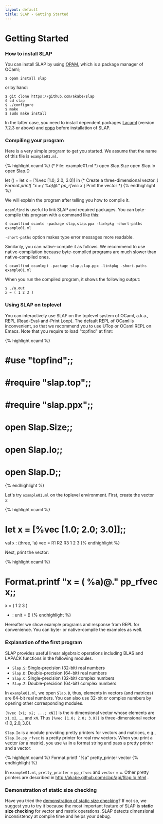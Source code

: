 ```yaml
---
layout: default
title: SLAP - Getting Started
---
```


Getting Started
===============

### How to install SLAP

You can install SLAP by using [OPAM](http://opam.ocamlpro.com/), which is a
package manager of OCaml;

```
$ opam install slap
```

or by hand:

```
$ git clone https://github.com/akabe/slap
$ cd slap
$ ./configure
$ make
$ sudo make install
```

In the latter case, you need to install dependent packages
[Lacaml](https://github.com/mmottl/lacaml) (version 7.2.3 or above) and
[cppo](http://mjambon.com/cppo.html) before installation of SLAP.

### Compiling your program

Here is a very simple program to get you started.
We assume that the name of this file is `example01.ml`.

{% highlight ocaml %}
(* File: example01.ml *)
open Slap.Size
open Slap.Io
open Slap.D

let () =
  let x = [%vec [1.0; 2.0; 3.0]] in (* Create a three-dimensional vector. *)
  Format.printf "x = ( %a)@." pp_rfvec x (* Print the vector *)
{% endhighlight %}

We will explain the program after telling you how to compile it.

`ocamlfind` is useful to link SLAP and required packages.
You can byte-compile this program with a command like this:

```
$ ocamlfind ocamlc -package slap,slap.ppx -linkpkg -short-paths example01.ml
```

`-short-paths` option makes type error messages more readable.

Similarily, you can native-compile it as follows. We recommend to use
native-compilation because byte-compiled programs are much slower than
native-compiled ones.

```
$ ocamlfind ocamlopt -package slap,slap.ppx -linkpkg -short-paths example01.ml
```

When you run the compiled program, it shows the following output:

```
$ ./a.out
x = ( 1 2 3 )
```

### Using SLAP on toplevel

You can interactively use SLAP on the toplevel system of OCaml, a.k.a.,
REPL (Read-Eval-and-Print Loop). The default REPL of OCaml is inconvenient,
so that we recommend you to use UTop or OCaml REPL on Emacs.
Note that you require to load "topfind" at first:

{% highlight ocaml %}
# #use "topfind";;
# #require "slap.top";;
# #require "slap.ppx";;
# open Slap.Size;;
# open Slap.Io;;
# open Slap.D;;
{% endhighlight %}

Let's try `example01.ml` on the toplevel environment.
First, create the vector `x`:

{% highlight ocaml %}
# let x = [%vec [1.0; 2.0; 3.0]];;
val x : (three, 'a) vec = R1 R2 R3
                           1  2  3
{% endhighlight %}

Next, print the vector:

{% highlight ocaml %}
# Format.printf "x = ( %a)@." pp_rfvec x;;
x = ( 1 2 3 )
- : unit = ()
{% endhighlight %}

Hereafter we show example programs and response from REPL for convenience.
You can byte- or native-compile the examples as well.

### Explanation of the first program

SLAP provides useful linear algebraic operations including BLAS and LAPACK
functions in the following modules.

- `Slap.S`: Single-precision (32-bit) real numbers
- `Slap.D`: Double-precision (64-bit) real numbers
- `Slap.C`: Single-precision (32-bit) complex numbers
- `Slap.Z`: Double-precision (64-bit) complex numbers

In `example01.ml`, we open `Slap.D`, thus, elements in vectors (and matrices)
are 64-bit real numbers. You can also use 32-bit or complex numbers by opening
other corresponding modules.

`[%vec [x1; x2; ...; xN]]` is the `N`-dimensional vector whose elements are
`x1`, `x2`, ..., and `xN`. Thus `[%vec [1.0; 2.0; 3.0]]` is three-dimensional
vector $(1.0, 2.0, 3.0)$.

`Slap.Io` is a module providing pretty printers for vectors and matrices,
e.g., `Slap.Io.pp_rfvec` is a pretty printer for real row vectors. When you
print a vector (or a matrix), you use `%a` in a format string and pass a pretty
printer and a vector:

{% highlight ocaml %}
Format.printf "%a" pretty_printer vector
{% endhighlight %}

In `example01.ml`, `pretty_printer` = `pp_rfvec` and `vector` = `x`.
Other pretty printers are described in
http://akabe.github.com/slap/api/Slap.Io.html .

### Demonstration of static size checking

Have you tried the [demonstration of static size checking](index.html#demo)?
If not so, we suggest you to try it because the most important feature
of SLAP is **static size checking** for vector and matrix operations.
SLAP detects dimensional inconsistency at compile time and helps your debug.
